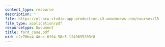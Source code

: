 ```yaml
---
content_type: resource
description: ''
file: https://ol-ocw-studio-app-production.s3.amazonaws.com/courses/15-066j-system-optimization-and-analysis-for-manufacturing-summer-2003/c2c70ba44dcc0f9450c51f49695200f8_ford_case.pdf
file_type: application/pdf
resourcetype: Document
title: ford_case.pdf
uid: c2c70ba4-4dcc-0f94-50c5-1f49695200f8
---
```

